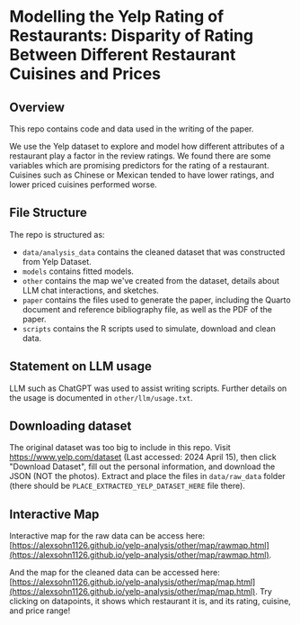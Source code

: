 # Modelling the Yelp Rating of Restaurants: Disparity of Rating Between Different Restaurant Cuisines and Prices

## Overview

This repo contains code and data used in the writing of the paper.

We use the Yelp dataset to explore and model how different attributes of a restaurant play a factor in the review ratings. We found there are some variables which are promising predictors for the rating of a restaurant. Cuisines such as Chinese or Mexican tended to have lower ratings, and lower priced cuisines performed worse.

## File Structure

The repo is structured as:

-   `data/analysis_data` contains the cleaned dataset that was constructed from Yelp Dataset.
-   `models` contains fitted models.
-   `other` contains the map we've created from the dataset, details about LLM chat interactions, and sketches.
-   `paper` contains the files used to generate the paper, including the Quarto document and reference bibliography file, as well as the PDF of the paper. 
-   `scripts` contains the R scripts used to simulate, download and clean data.

## Statement on LLM usage

LLM such as ChatGPT was used to assist writing scripts. Further details on the usage is documented in `other/llm/usage.txt`.

## Downloading dataset

The original dataset was too big to include in this repo. Visit https://www.yelp.com/dataset (Last accessed: 2024 April 15), then click "Download Dataset", fill out the personal information, and download the JSON (NOT the photos). Extract and place the files in `data/raw_data` folder (there should be `PLACE_EXTRACTED_YELP_DATASET_HERE` file there). 

## Interactive Map

Interactive map for the raw data can be access here: [https://alexsohn1126.github.io/yelp-analysis/other/map/rawmap.html](https://alexsohn1126.github.io/yelp-analysis/other/map/rawmap.html).

And the map for the cleaned data can be accessed here: [https://alexsohn1126.github.io/yelp-analysis/other/map/map.html](https://alexsohn1126.github.io/yelp-analysis/other/map/map.html). Try clicking on datapoints, it shows which restaurant it is, and its rating, cuisine, and price range!
